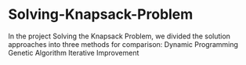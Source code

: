 # Solving-Knapsack-Problem
In the project Solving the Knapsack Problem, we divided the solution approaches into three methods for comparison:  Dynamic Programming  Genetic Algorithm  Iterative Improvement
